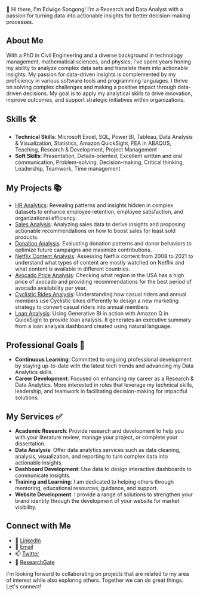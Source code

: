 👋 Hi there, I'm Edwige Songong! I’m a Research and Data Analyst with a passion for turning data into actionable insights for better decision-making processes.

## About Me
With a PhD in Civil Engineering and a diverse background in technology management, mathematical sciences, and physics, I've spent years honing my ability to analyze complex data sets and translate them into actionable insights. My passion for data-driven insights is complemented by my proficiency in various software tools and programming languages. I thrive on solving complex challenges and making a positive impact through data-driven decisions. My goal is to apply my analytical skills to drive innovation, improve outcomes, and support strategic initiatives within organizations.

## Skills :hammer_and_wrench:
* **Technical Skills**: Microsoft Excel, SQL, Power BI, Tableau, Data Analysis & Visualization, Statistics, Amazon QuickSight, FEA in ABAQUS, Teaching, Research & Development, Project Management
* **Soft Skills**: Presentation, Details-oriented, Excellent written and oral communication, Problem-solving, Decision-making, Critical thinking, Leadership, Teamwork, Time management

## My Projects :books:
* [HR Analytics](https://github.com/Songonge/Data-Analytics-Projects/tree/main/All%20Projects/HR%20Analytics): Revealing patterns and insights hidden in complex datasets to enhance employee retention, employee satisfaction, and organizational efficiency.
* [Sales Analysis](https://github.com/Songonge/Data-Analytics-Projects/tree/main/All%20Projects/Sales%20Analysis): Analyzing sales data to derive insights and proposing actionable recommendations on how to boost sales for least sold products. 
* [Donation Analysis](https://github.com/Songonge/Data-Analytics-Projects/tree/main/All%20Projects/Donation%20Analysis): Evaluating donation patterns and donor behaviors to optimize future campaigns and maximize contributions.
* [Netflix Content Analysis](https://github.com/Songonge/Data-Analytics-Projects/tree/main/All%20Projects/Netflix%20Content%20Analysis): Assessing Netflix content from 2008 to 2021 to understand what types of content are mostly watched on Netflix and what content is available in different countries.
* [Avocado Price Analysis](https://github.com/Songonge/Data-Analytics-Projects/tree/main/All%20Projects/Avocado%20Price%20Analysis): Checking what region in the USA has a high price of avocado and providing recommendations for the best period of avocado availability per year.
* [Cyclistic Rides Analysis](https://github.com/Songonge/Data-Analytics-Projects/tree/main/All%20Projects/Cyclistic%20Rides%20Analysis): Understanding how casual riders and annual members use Cyclistic bikes differently to design a new marketing strategy to convert casual riders into annual members.
* [Loan Analysis](https://github.com/Songonge/Data-Analytics-Projects/tree/main/All%20Projects/Loan%20Analysis): Using Generative BI in action with Amazon Q in QuickSight to provide loan analysis. It generates an executive summary from a loan analysis dashboard created using natural language.


## Professional Goals :dart:
* **Continuous Learning**: Committed to ongoing professional development by staying up-to-date with the latest tech trends and advancing my Data Analytics skills.
* **Career Development**: Focused on enhancing my career as a Research & Data Analytics. More interested in roles that leverage my technical skills, leadership, and teamwork in facilitating decision-making for impactful solutions.

## My Services :white_check_mark:
* **Academic Research**: Provide research and development to help you with your literature review, manage your project, or complete your dissertation.
* **Data Analysis**: Offer data analytics services such as data cleaning, analysis, visualization, and reporting to turn complex data into actionable insights.
* **Dashboard Development**: Use data to design interactive dashboards to communicate insights.
* **Training and Learning**: I am dedicated to helping others through mentoring, educational resources, guidance, and support.
* **Website Development**: I provide a range of solutions to strengthen your brand identity through the development of your website for market visibility.

## Connect with Me
* :link: [LinkedIn](https://www.linkedin.com/in/edwige-f-songong/)
* :email: [Email](feulefacksongonge@gmail.com)
* 📫 [Twitter](https://x.com/edwige_songong)
* :blue_book: [ResearchGate](https://www.researchgate.net/profile/Edwige-Songong)

I'm looking forward to collaborating on projects that are related to my area of interest while also exploring others. Together we can do great things. Let's connect!



<!--
**Songonge/Songonge** is a ✨ _special_ ✨ repository because its `README.md` (this file) appears on your GitHub profile.

Here are some ideas to get you started: -->

